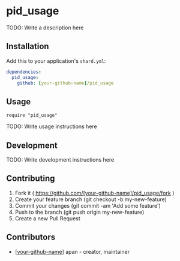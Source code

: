 # pid_usage

TODO: Write a description here

## Installation

Add this to your application's `shard.yml`:

```yaml
dependencies:
  pid_usage:
    github: [your-github-name]/pid_usage
```

## Usage

```crystal
require "pid_usage"
```

TODO: Write usage instructions here

## Development

TODO: Write development instructions here

## Contributing

1. Fork it ( https://github.com/[your-github-name]/pid_usage/fork )
2. Create your feature branch (git checkout -b my-new-feature)
3. Commit your changes (git commit -am 'Add some feature')
4. Push to the branch (git push origin my-new-feature)
5. Create a new Pull Request

## Contributors

- [[your-github-name]](https://github.com/[your-github-name]) apan - creator, maintainer
